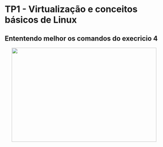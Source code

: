 # TP1 - Virtualização e conceitos básicos de Linux

## Ententendo melhor os comandos do execricio 4

<p align="center">
  <img width="460" height="300" src="Gifs/Ex4_part1.gif">
</p>